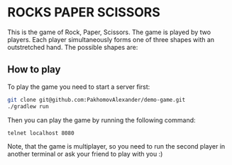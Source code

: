 # ROCKS PAPER SCISSORS

This is the game of Rock, Paper, Scissors. The game is played by two players. Each player simultaneously forms one of three shapes with an outstretched hand. The possible shapes are:

## How to play

To play the game you need to start a server first:

```bash
git clone git@github.com:PakhomovAlexander/demo-game.git
./gradlew run
```

Then you can play the game by running the following command:
```bash
telnet localhost 8080
```

Note, that the game is multiplayer, so you need to run the second player in another terminal or ask 
your friend to play with you :)
